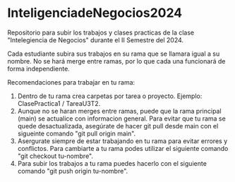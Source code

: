# InteligenciadeNegocios2024

Repositorio para subir los trabajos y clases practicas de la clase "Intelegiencia de Negocios" durante el II Semestre del 2024.

Cada estudiante subira sus trabajos en su rama que se llamara igual a su nombre. No se hará merge entre ramas, por lo que cada una funcionará de forma independiente.

Recomendaciones para trabajar en tu rama:

1. Dentro de tu rama crea carpetas por tarea o proyecto. Ejemplo: ClasePractica1 / TareaU3T2.
2. Aunque no se haran merges entre ramas, puede que la rama principal (main) se actualice con informacion general. Para evitar que tu rama se quede desactualizada, asegúrate de hacer git pull desde main con el sigueinte comando "git pull origin main".
3. Asergurate siempre de estar trabajando en tu rama para evitar errores y conflictos. Para cambiarte a tu rama podes utilizar el siguiente comando "git checkout tu-nombre".
4. Para subir los trabajos a tu rama puedes hacerlo con el siguiente comando "git push origin tu-nombre".

